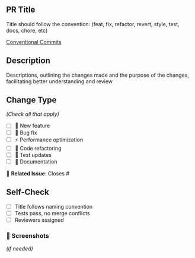 ## PR Title
Title should follow the convention: 
(feat, fix, refactor, revert, style, test, docs, chore, etc) 

[Conventional Commits](https://www.conventionalcommits.org/en/v1.0.0/)  

## Description 
Descriptions, outlining the changes made and the purpose of the changes, facilitating better understanding and review

##  Change Type  
_(Check all that apply)_  
- [ ] 🌟 New feature  
- [ ] 🐜 Bug fix  
- [ ] ⚡ Performance optimization  
- [ ] 🌿 Code refactoring  
- [ ] 🧪 Test updates  
- [ ] 📖 Documentation  

🔗 **Related Issue**: Closes # 

## Self-Check
- [ ] Title follows naming convention  
- [ ] Tests pass, no merge conflicts 
- [ ] Reviewers assigned

### 📸 Screenshots  
_(if needed)_  
